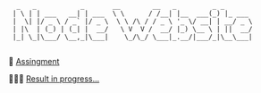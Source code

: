 ```
  _   _           _       __        __   _         _ _       
 | \ | | ___   __| | ___  \ \      / /__| |__  ___(_) |_ ___ 
 |  \| |/ _ \ / _` |/ _ \  \ \ /\ / / _ \ '_ \/ __| | __/ _ \
 | |\  | (_) | (_| |  __/   \ V  V /  __/ |_) \__ \ | ||  __/
 |_| \_|\___/ \__,_|\___|    \_/\_/ \___|_.__/|___/_|\__\___|
                                                             
```

🎯 [Assingment](https://www.theodinproject.com/lessons/nodejs-basic-informational-site)

👩🏽‍💻 [Result in progress...]()